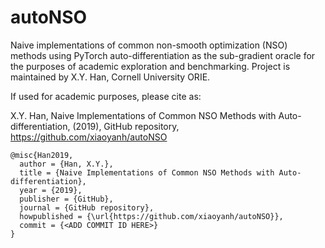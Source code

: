 # autoNSO
Naive implementations of common non-smooth optimization (NSO) methods using PyTorch auto-differentiation as the sub-gradient oracle for the purposes of academic exploration and benchmarking. Project is maintained by X.Y. Han, Cornell University ORIE.

If used for academic purposes, please cite as:

X.Y. Han, Naive Implementations of Common NSO Methods with Auto-differentiation, (2019), GitHub repository, https://github.com/xiaoyanh/autoNSO

```
@misc{Han2019,
  author = {Han, X.Y.},
  title = {Naive Implementations of Common NSO Methods with Auto-differentiation},
  year = {2019},
  publisher = {GitHub},
  journal = {GitHub repository},
  howpublished = {\url{https://github.com/xiaoyanh/autoNSO}},
  commit = {<ADD COMMIT ID HERE>}
}
```

